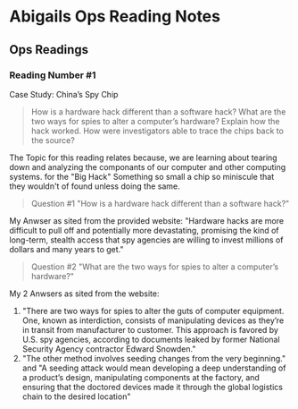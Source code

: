 # Abigails Ops Reading Notes

## Ops Readings

### Reading Number #1

Case Study: China’s Spy Chip

> How is a hardware hack different than a software hack?
What are the two ways for spies to alter a computer’s hardware?
Explain how the hack worked.
How were investigators able to trace the chips back to the source?

The Topic for this reading relates because, we are learning about tearing down and analyzing the componants of our computer and other computing systems. for the "Big Hack" Something so small a chip so miniscule that they wouldn't of found unless doing the same.

> Question #1 "How is a hardware hack different than a software hack?"

My Anwser as sited from the provided website: "Hardware hacks are more difficult to pull off and potentially more devastating, promising the kind of long-term, stealth access that spy agencies are willing to invest millions of dollars and many years to get."

> Question #2 "What are the two ways for spies to alter a computer’s hardware?"

My 2 Anwsers as sited from the website:
1. "There are two ways for spies to alter the guts of computer equipment. One, known as interdiction, consists of manipulating devices as they’re in transit from manufacturer to customer. This approach is favored by U.S. spy agencies, according to documents leaked by former National Security Agency contractor Edward Snowden."
2. "The other method involves seeding changes from the very beginning." and "A seeding attack would mean developing a deep understanding of a product’s design, manipulating components at the factory, and ensuring that the doctored devices made it through the global logistics chain to the desired location"
